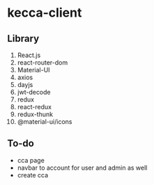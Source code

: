 # kecca-client

## Library

1. React.js
2. react-router-dom
3. Material-UI
4. axios
5. dayjs
6. jwt-decode
7. redux
8. react-redux
9. redux-thunk
10. @material-ui/icons

## To-do

- cca page
- navbar to account for user and admin as well
- create cca
